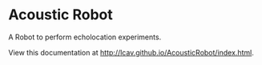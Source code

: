 Acoustic Robot
==============

A Robot to perform echolocation experiments.

View this documentation at http://lcav.github.io/AcousticRobot/index.html.
